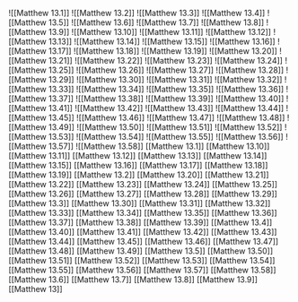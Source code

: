 ![[Matthew 13.1]]
![[Matthew 13.2]]
![[Matthew 13.3]]
![[Matthew 13.4]]
![[Matthew 13.5]]
![[Matthew 13.6]]
![[Matthew 13.7]]
![[Matthew 13.8]]
![[Matthew 13.9]]
![[Matthew 13.10]]
![[Matthew 13.11]]
![[Matthew 13.12]]
![[Matthew 13.13]]
![[Matthew 13.14]]
![[Matthew 13.15]]
![[Matthew 13.16]]
![[Matthew 13.17]]
![[Matthew 13.18]]
![[Matthew 13.19]]
![[Matthew 13.20]]
![[Matthew 13.21]]
![[Matthew 13.22]]
![[Matthew 13.23]]
![[Matthew 13.24]]
![[Matthew 13.25]]
![[Matthew 13.26]]
![[Matthew 13.27]]
![[Matthew 13.28]]
![[Matthew 13.29]]
![[Matthew 13.30]]
![[Matthew 13.31]]
![[Matthew 13.32]]
![[Matthew 13.33]]
![[Matthew 13.34]]
![[Matthew 13.35]]
![[Matthew 13.36]]
![[Matthew 13.37]]
![[Matthew 13.38]]
![[Matthew 13.39]]
![[Matthew 13.40]]
![[Matthew 13.41]]
![[Matthew 13.42]]
![[Matthew 13.43]]
![[Matthew 13.44]]
![[Matthew 13.45]]
![[Matthew 13.46]]
![[Matthew 13.47]]
![[Matthew 13.48]]
![[Matthew 13.49]]
![[Matthew 13.50]]
![[Matthew 13.51]]
![[Matthew 13.52]]
![[Matthew 13.53]]
![[Matthew 13.54]]
![[Matthew 13.55]]
![[Matthew 13.56]]
![[Matthew 13.57]]
![[Matthew 13.58]]
[[Matthew 13.1]]
[[Matthew 13.10]]
[[Matthew 13.11]]
[[Matthew 13.12]]
[[Matthew 13.13]]
[[Matthew 13.14]]
[[Matthew 13.15]]
[[Matthew 13.16]]
[[Matthew 13.17]]
[[Matthew 13.18]]
[[Matthew 13.19]]
[[Matthew 13.2]]
[[Matthew 13.20]]
[[Matthew 13.21]]
[[Matthew 13.22]]
[[Matthew 13.23]]
[[Matthew 13.24]]
[[Matthew 13.25]]
[[Matthew 13.26]]
[[Matthew 13.27]]
[[Matthew 13.28]]
[[Matthew 13.29]]
[[Matthew 13.3]]
[[Matthew 13.30]]
[[Matthew 13.31]]
[[Matthew 13.32]]
[[Matthew 13.33]]
[[Matthew 13.34]]
[[Matthew 13.35]]
[[Matthew 13.36]]
[[Matthew 13.37]]
[[Matthew 13.38]]
[[Matthew 13.39]]
[[Matthew 13.4]]
[[Matthew 13.40]]
[[Matthew 13.41]]
[[Matthew 13.42]]
[[Matthew 13.43]]
[[Matthew 13.44]]
[[Matthew 13.45]]
[[Matthew 13.46]]
[[Matthew 13.47]]
[[Matthew 13.48]]
[[Matthew 13.49]]
[[Matthew 13.5]]
[[Matthew 13.50]]
[[Matthew 13.51]]
[[Matthew 13.52]]
[[Matthew 13.53]]
[[Matthew 13.54]]
[[Matthew 13.55]]
[[Matthew 13.56]]
[[Matthew 13.57]]
[[Matthew 13.58]]
[[Matthew 13.6]]
[[Matthew 13.7]]
[[Matthew 13.8]]
[[Matthew 13.9]]
[[Matthew 13]]
